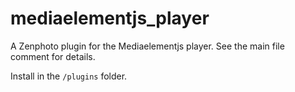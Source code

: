 mediaelementjs_player
=====================

A Zenphoto plugin for the Mediaelementjs player. See the main file comment for details.

Install in the `/plugins` folder.



